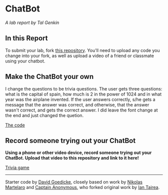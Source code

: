# ChatBot

*A lab report by Tal Genkin*

## In this Report

To submit your lab, fork [this repository](https://github.com/FAR-Lab/IDD-Fa18-Lab6). You'll need to upload any code you change into your fork, as well as upload a video of a friend or classmate using your chatbot.

## Make the ChatBot your own

I change the questions to be trivia questions. The user gets three questions: what is the capital of spain, how much is 2 in the power of 1024 and in what year was the airplane invented. If the user answers correctly, s/he gets a message that the answer was correct, and otherwise, that the answer wasn't correct, and gets the correct answer. I did leave the font change at the end and just changed the quetion.

[The code](chatServer.js)

## Record someone trying out your ChatBot

**Using a phone or other video device, record someone trying out your ChatBot. Upload that video to this repository and link to it here!**

[Trivia game](https://www.youtube.com/watch?v=cXFQuuc36NA&feature=youtu.be)

---
Starter code by [David Goedicke](mailto:da.goedicke@gmail.com), closely based on work by [Nikolas Martelaro](mailto:nmartelaro@gmail.com) and [Captain Anonymous](https://codepen.io/anon/pen/PEVYXz), who forked original work by [Ian Tairea](https://codepen.io/mrtairea/pen/yJapwv).

